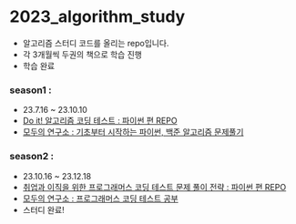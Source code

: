 # 2023_algorithm_study
- 알고리즘 스터디 코드를 올리는 repo입니다.
- 각 3개월씩 두권의 책으로 학습 진행
- 학습 완료


### season1 :
- 23.7.16 ~ 23.10.10
- [Do it! 알고리즘 코딩 테스트 : 파이썬 편 REPO](https://github.com/songye38/2023_algorithm_study/tree/main/%EB%B0%B1%EC%A4%80)
- [모두의 연구소 : 기초부터 시작하는 파이썬, 백준 알고리즘 문제풀기](https://modulabs.co.kr/product/flip2208-12454-2023-06-27-024709/)
### season2 :
- 23.10.16 ~ 23.12.18
- [취업과 이직을 위한 프로그래머스 코딩 테스트 문제 풀이 전략 : 파이썬 편 REPO](https://github.com/songye38/2023_algorithm_study/tree/main/%ED%94%84%EB%A1%9C%EA%B7%B8%EB%9E%98%EB%A8%B8%EC%8A%A4)
- [모두의 연구소 : 프로그래머스 코딩 테스트 공부](https://modulabs.co.kr/product/flip2208-13590-2023-09-20-133700/)
- 스터디 완료!


